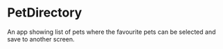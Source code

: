 # PetDirectory
An app showing list of pets where the favourite pets can be selected and save to another screen.
